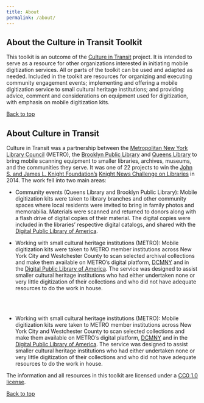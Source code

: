 ```yaml
---
title: About
permalink: /about/
---
```


<a name="top"></a>

## <a name="About the Culture in Transit Toolkit"></a>About the Culture in Transit Toolkit
This toolkit is an outcome of the [Culture in Transit](http://www.mnylc.org/cit/) project. It is intended to serve as a resource for other organizations interested in initiating mobile digitization services. All or parts of the toolkit can be used and adapted as needed.
Included in the toolkit are resources for organizing and executing community engagement events; implementing and offering a mobile digitization service to small cultural heritage institutions; and providing advice, comment and considerations on equipment used for digitization, with emphasis on mobile digitization kits.

[Back to top](#top)

## <a name="About Culture in Transit"></a>About Culture in Transit
Culture in Transit was a partnership between the [Metropolitan New York Library Council](http://metro.org/) (METRO), the [Brooklyn Public Library](https://www.bklynlibrary.org/) and [Queens Library](http://www.queenslibrary.org/) to bring mobile scanning equipment to smaller libraries, archives, museums, and the communities they serve. It was one of 22 projects to win the [John S. and James L. Knight Foundation’s](http://www.knightfoundation.org/) [Knight News Challenge on Libraries](http://www.knightfoundation.org/articles/22-projects-win-knight-news-challenge-libraries) in 2014.
The work fell into two main areas:

- Community events (Queens Library and Brooklyn Public Library): Mobile digitization kits were taken to library branches and other community spaces where local residents were invited to bring in family photos and memorabilia. Materials were scanned and returned to donors along with a flash drive of digital copies of their material. The digital copies were included in the libraries’ respective digital catalogs, and shared with the [Digital Public Library of America](https://dp.la/).

- Working with small cultural heritage institutions (METRO): Mobile digitization kits were taken to METRO member institutions across New York City and Westchester County to scan selected archival collections and make them available on METRO’s digital platform, [DCMNY](http://dcmny.org/) and in the [Digital Public Library of America](https://dp.la/). The service was designed to assist smaller cultural heritage institutions who had either undertaken none or very little digitization of their collections and who did not have adequate resources to do the work in house.
<br/>
<br/>

- Working with small cultural heritage institutions (METRO): Mobile digitization kits were taken to METRO member institutions across New York City and Westchester County to scan selected collections and make them available on METRO’s digital platform, [DCMNY](http://dcmny.org/) and in the [Digital Public Library of America](https://dp.la/). The service was designed to assist smaller cultural heritage institutions who had either undertaken none or very little digitization of their collections and who did not have adequate resources to do the work in house.

The information and all resources in this toolkit are licensed under a [CC0 1.0 license](https://creativecommons.org/publicdomain/zero/1.0/).

[Back to top](#top)
